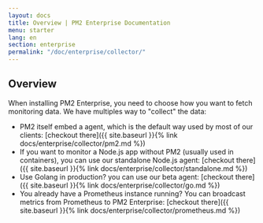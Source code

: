 ```yaml
---
layout: docs
title: Overview | PM2 Enterprise Documentation
menu: starter
lang: en
section: enterprise
permalink: "/doc/enterprise/collector/"
---
```


## Overview

When installing PM2 Enterprise, you need to choose how you want to fetch monitoring data. We have multiples way to "collect" the data:

- PM2 itself embed a agent, which is the default way used by most of our clients: [checkout there]({{ site.baseurl }}{% link docs/enterprise/collector/pm2.md %})
- If you want to monitor a Node.js app without PM2 (usually used in containers), you can use our standalone Node.js agent: [checkout there]({{ site.baseurl }}{% link docs/enterprise/collector/standalone.md %})
- Use Golang in production? you can use our beta agent: [checkout there]({{ site.baseurl }}{% link docs/enterprise/collector/go.md %})
- You already have a Prometheus instance running? You can broadcast metrics from Prometheus to PM2 Enterprise: [checkout there]({{ site.baseurl }}{% link docs/enterprise/collector/prometheus.md %})

